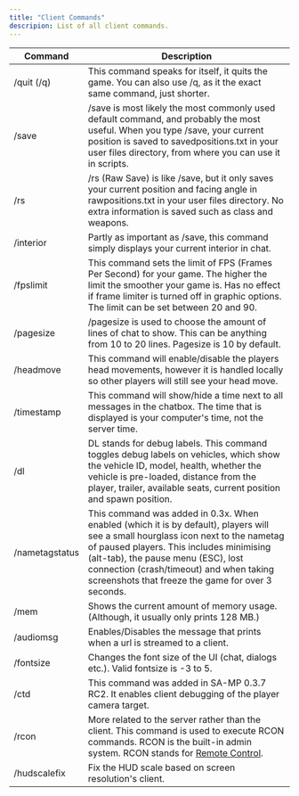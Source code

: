 ```yaml
---
title: "Client Commands"
descripion: List of all client commands.
---
```


| Command        | Description                                                                                                                                                                                                                                                                                                          |
| -------------- | -------------------------------------------------------------------------------------------------------------------------------------------------------------------------------------------------------------------------------------------------------------------------------------------------------------------- |
| /quit (/q)     | This command speaks for itself, it quits the game. You can also use /q, as it the exact same command, just shorter.                                                                                                                                                                                                  |
| /save          | /save is most likely the most commonly used default command, and probably the most useful. When you type /save, your current position is saved to savedpositions.txt in your user files directory, from where you can use it in scripts.                                                                             |
| /rs            | /rs (Raw Save) is like /save, but it only saves your current position and facing angle in rawpositions.txt in your user files directory. No extra information is saved such as class and weapons.                                                                                                                    |
| /interior      | Partly as important as /save, this command simply displays your current interior in chat.                                                                                                                                                                                                                            |
| /fpslimit      | This command sets the limit of FPS (Frames Per Second) for your game. The higher the limit the smoother your game is. Has no effect if frame limiter is turned off in graphic options. The limit can be set between 20 and 90.                                                                                       |
| /pagesize      | /pagesize is used to choose the amount of lines of chat to show. This can be anything from 10 to 20 lines. Pagesize is 10 by default.                                                                                                                                                                                |
| /headmove      | This command will enable/disable the players head movements, however it is handled locally so other players will still see your head move.                                                                                                                                                                           |
| /timestamp     | This command will show/hide a time next to all messages in the chatbox. The time that is displayed is your computer's time, not the server time.                                                                                                                                                                     |
| /dl            | DL stands for debug labels. This command toggles debug labels on vehicles, which show the vehicle ID, model, health, whether the vehicle is pre-loaded, distance from the player, trailer, available seats, current position and spawn position.                                                                     |
| /nametagstatus | This command was added in 0.3x. When enabled (which it is by default), players will see a small hourglass icon next to the nametag of paused players. This includes minimising (alt-tab), the pause menu (ESC), lost connection (crash/timeout) and when taking screenshots that freeze the game for over 3 seconds. |
| /mem           | Shows the current amount of memory usage. (Although, it usually only prints 128 MB.)                                                                                                                                                                                                                                 |
| /audiomsg      | Enables/Disables the message that prints when a url is streamed to a client.                                                                                                                                                                                                                                         |
| /fontsize      | Changes the font size of the UI (chat, dialogs etc.). Valid fontsize is -3 to 5.                                                                                                                                                                                                                                     |
| /ctd           | This command was added in SA-MP 0.3.7 RC2. It enables client debugging of the player camera target.                                                                                                                                                                                                                  |
| /rcon          | More related to the server rather than the client. This command is used to execute RCON commands. RCON is the built-in admin system. RCON stands for [Remote Control](../server/ControllingServer#using-rcon).                                                                                                       |
| /hudscalefix   | Fix the HUD scale based on screen resolution's client. |
